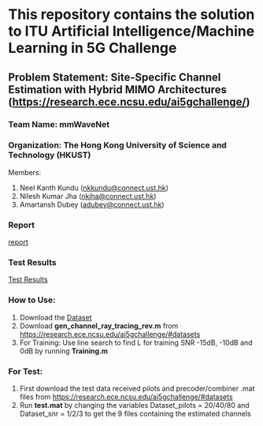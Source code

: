 # This repository contains the solution to ITU Artificial Intelligence/Machine Learning in 5G Challenge
## Problem Statement: Site-Specific Channel Estimation with Hybrid MIMO Architectures (https://research.ece.ncsu.edu/ai5gchallenge/)
### Team Name: mmWaveNet
### Organization: The Hong Kong University of Science and Technology (HKUST)
Members:
1) Neel Kanth Kundu (nkkundu@connect.ust.hk)
2) Nilesh Kumar Jha (nkjha@connect.ust.hk)
3) Amartansh Dubey (adubey@connect.ust.hk)

### Report
[report](https://github.com/jhanilesh96/ITU_ML5G_PHY_NCSU_mmWaveNet/blob/main/AI_5G_Challenge_mmWave_Report.pdf)

### Test Results
[Test Results](https://hkustconnect-my.sharepoint.com/:f:/g/personal/nkkundu_connect_ust_hk/Elp2rmaJTCRPphtFSEQjJ1EBxm2kSwETDDJQG1GsbKFnMQ?e=PyG6OY)

### How to Use:
1. Download the [Dataset](https://research.ece.ncsu.edu/ai5gchallenge/#datasets)
1. Download **gen_channel_ray_tracing_rev.m** from https://research.ece.ncsu.edu/ai5gchallenge/#datasets
1. For Training: Use line search to find L for training SNR -15dB, -10dB and 0dB by running **Training.m**

### For Test: 
  1. First download the test data received pilots and precoder/combiner .mat files from https://research.ece.ncsu.edu/ai5gchallenge/#datasets
  1. Run **test.mat** by changing the variables Dataset_pilots = 20/40/80  and Dataset_snr = 1/2/3 to get the 9 files containing the estimated channels

